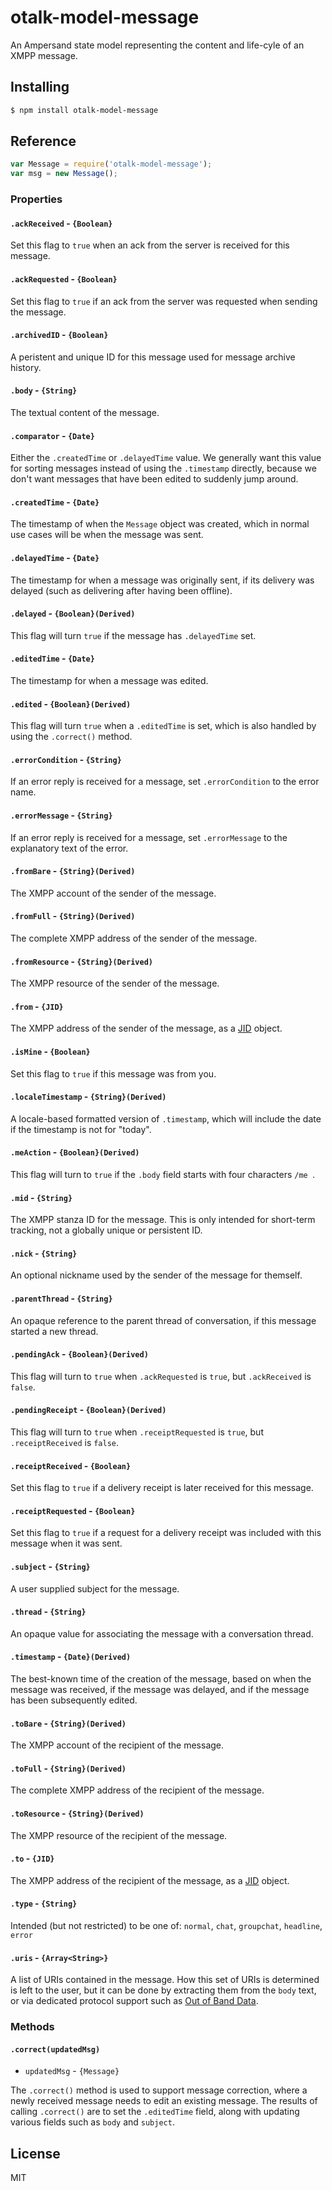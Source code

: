 # otalk-model-message

An Ampersand state model representing the content and life-cyle of an XMPP message.

## Installing

```sh
$ npm install otalk-model-message
```

## Reference

```javascript
var Message = require('otalk-model-message');
var msg = new Message();
```

### Properties

#### `.ackReceived` - `{Boolean}`

Set this flag to `true` when an ack from the server is received for this message.

#### `.ackRequested` - `{Boolean}`

Set this flag to `true` if an ack from the server was requested when sending the message.

#### `.archivedID` - `{Boolean}`

A peristent and unique ID for this message used for message archive history.

#### `.body` - `{String}`

The textual content of the message.

#### `.comparator` - `{Date}`

Either the `.createdTime` or `.delayedTime` value. We generally want this value for sorting messages instead of using the `.timestamp` directly, because we don't want messages that have been edited to suddenly jump around.

#### `.createdTime` - `{Date}`

The timestamp of when the `Message` object was created, which in normal use cases will be when the message was sent.

#### `.delayedTime` - `{Date}`

The timestamp for when a message was originally sent, if its delivery was delayed (such as delivering after having been offline).

#### `.delayed` - `{Boolean}(Derived)`

This flag will turn `true` if the message has `.delayedTime` set.

#### `.editedTime` - `{Date}`

The timestamp for when a message was edited.

#### `.edited` - `{Boolean}(Derived)`

This flag will turn `true` when a `.editedTime` is set, which is also handled by using the `.correct()` method.

#### `.errorCondition` - `{String}`

If an error reply is received for a message, set `.errorCondition` to the error name.

#### `.errorMessage` - `{String}`

If an error reply is received for a message, set `.errorMessage` to the explanatory text of the error.

#### `.fromBare` - `{String}(Derived)`

The XMPP account of the sender of the message.

#### `.fromFull` - `{String}(Derived)`

The complete XMPP address of the sender of the message.

#### `.fromResource` - `{String}(Derived)`

The XMPP resource of the sender of the message.

#### `.from` - `{JID}`

The XMPP address of the sender of the message, as a [JID](https://npmjs.org/package/xmpp-jid) object.

#### `.isMine` - `{Boolean}`

Set this flag to `true` if this message was from you.

#### `.localeTimestamp` - `{String}(Derived)`

A locale-based formatted version of `.timestamp`, which will include the date if the timestamp is not for "today".

#### `.meAction` - `{Boolean}(Derived)`

This flag will turn to `true` if the `.body` field starts with four characters `/me `.

#### `.mid` - `{String}`

The XMPP stanza ID for the message. This is only intended for short-term tracking, not a globally unique or persistent ID.

#### `.nick` - `{String}`

An optional nickname used by the sender of the message for themself.

#### `.parentThread` - `{String}`

An opaque reference to the parent thread of conversation, if this message started a new thread.

#### `.pendingAck` - `{Boolean}(Derived)`

This flag will turn to `true` when `.ackRequested` is `true`, but `.ackReceived` is `false`.

#### `.pendingReceipt` - `{Boolean}(Derived)`

This flag will turn to `true` when `.receiptRequested` is `true`, but `.receiptReceived` is `false`.

#### `.receiptReceived` - `{Boolean}`

Set this flag to `true` if a delivery receipt is later received for this message.

#### `.receiptRequested` - `{Boolean}`

Set this flag to `true` if a request for a delivery receipt was included with this message when it was sent.

#### `.subject` - `{String}`

A user supplied subject for the message.

#### `.thread` - `{String}`

An opaque value for associating the message with a conversation thread.

#### `.timestamp` - `{Date}(Derived)`

The best-known time of the creation of the message, based on when the message was received, if the message was delayed, and if the message has been subsequently edited.

#### `.toBare` - `{String}(Derived)`

The XMPP account of the recipient of the message.

#### `.toFull` - `{String}(Derived)`

The complete XMPP address of the recipient of the message.

#### `.toResource` - `{String}(Derived)`

The XMPP resource of the recipient of the message.

#### `.to` - `{JID}`

The XMPP address of the recipient of the message, as a [JID](https://npmjs.org/package/xmpp-jid) object.

#### `.type` - `{String}`

Intended (but not restricted) to be one of: `normal`, `chat`, `groupchat`, `headline`, `error`

#### `.uris` - `{Array<String>}`

A list of URIs contained in the message. How this set of URIs is determined is left to the user, but it can be done by extracting them from the `body` text, or via dedicated protocol support such as [Out of Band Data](http://xmpp.org/extensions/xep-0066.html).

### Methods

#### `.correct(updatedMsg)`

* `updatedMsg` - `{Message}`

The `.correct()` method is used to support message correction, where a newly received message needs to edit an existing message. The results of calling `.correct()` are to set the `.editedTime` field, along with updating various fields such as `body` and `subject`.

## License

MIT

